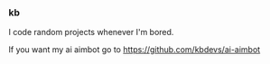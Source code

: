 ### kb

I code random projects whenever I'm bored.

If you want my ai aimbot go to https://github.com/kbdevs/ai-aimbot
